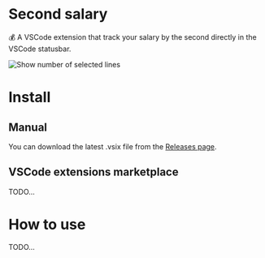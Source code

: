 # Second salary

💰 A VSCode extension that track your salary by the second directly in the VSCode statusbar.

![Show number of selected lines](https://raw.githubusercontent.com/itaober/second-salary/main/public/images/screenshot.png)

# Install

## Manual

You can download the latest .vsix file from the [Releases page](https://github.com/itaober/second-salary/releases).

## VSCode extensions marketplace

TODO...

# How to use

TODO...
